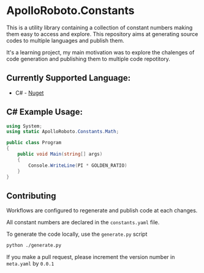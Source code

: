 # ApolloRoboto.Constants

This is a utility library containing a collection of constant numbers making them easy to access and
explore. This repository aims at generating source codes to multiple languages and publish them.

It's a learning project, my main motivation was to explore the chalenges of code generation and
publishing them to multiple code repotitory.

## Currently Supported Language:
- C# - [Nuget](https://www.nuget.org/packages/ApolloRoboto.Constants)

## C# Example Usage: 
```c#
using System;
using static ApolloRoboto.Constants.Math;

public class Program
{
	public void Main(string[] args)
	{
		Console.WriteLine(PI * GOLDEN_RATIO)
	}
}
```

## Contributing

Workflows are configured to regenerate and publish code at each changes.

All constant numbers are declared in the `constants.yaml` file.

To generate the code locally, use the `generate.py` script
```bash
python ./generate.py
```

If you make a pull request, please increment the version number in `meta.yaml` by `0.0.1`